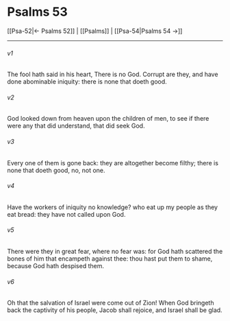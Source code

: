 # Psalms 53

[[Psa-52|← Psalms 52]] | [[Psalms]] | [[Psa-54|Psalms 54 →]]
***

###### v1
The fool hath said in his heart, There is no God. Corrupt are they, and have done abominable iniquity: there is none that doeth good.
###### v2
God looked down from heaven upon the children of men, to see if there were any that did understand, that did seek God.
###### v3
Every one of them is gone back: they are altogether become filthy; there is none that doeth good, no, not one.
###### v4
Have the workers of iniquity no knowledge? who eat up my people as they eat bread: they have not called upon God.
###### v5
There were they in great fear, where no fear was: for God hath scattered the bones of him that encampeth against thee: thou hast put them to shame, because God hath despised them.
###### v6
Oh that the salvation of Israel were come out of Zion! When God bringeth back the captivity of his people, Jacob shall rejoice, and Israel shall be glad. 
